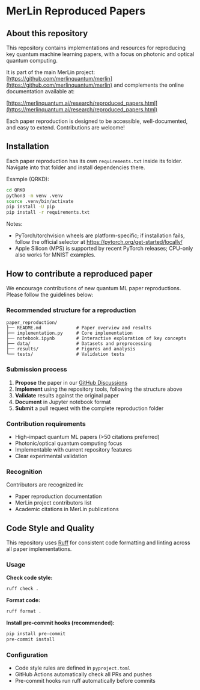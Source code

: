 # MerLin Reproduced Papers

## About this repository


This repository contains implementations and resources for reproducing key quantum machine learning papers, with a focus on photonic and optical quantum computing.

It is part of the main MerLin project: [https://github.com/merlinquantum/merlin](https://github.com/merlinquantum/merlin)
and complements the online documentation available at:

[https://merlinquantum.ai/research/reproduced_papers.html](https://merlinquantum.ai/research/reproduced_papers.html)

Each paper reproduction is designed to be accessible, well-documented, and easy to extend. Contributions are welcome!

## Installation

Each paper reproduction has its own `requirements.txt` inside its folder. Navigate into that folder and install dependencies there.

Example (QRKD):

```bash
cd QRKD
python3 -m venv .venv
source .venv/bin/activate
pip install -U pip
pip install -r requirements.txt
```

Notes:
- PyTorch/torchvision wheels are platform-specific; if installation fails, follow the official selector at https://pytorch.org/get-started/locally/
- Apple Silicon (MPS) is supported by recent PyTorch releases; CPU-only also works for MNIST examples.

## How to contribute a reproduced paper

We encourage contributions of new quantum ML paper reproductions. Please follow the guidelines below:

### Recommended structure for a reproduction

```
paper_reproduction/
├── README.md             # Paper overview and results
├── implementation.py     # Core implementation
├── notebook.ipynb        # Interactive exploration of key concepts
├── data/                 # Datasets and preprocessing
├── results/              # Figures and analysis
└── tests/                # Validation tests
```

### Submission process

1. **Propose** the paper in our [GitHub Discussions](https://github.com/merlinquantum/merlin/discussions)
2. **Implement** using the repository tools, following the structure above
3. **Validate** results against the original paper
4. **Document** in Jupyter notebook format
5. **Submit** a pull request with the complete reproduction folder

### Contribution requirements

- High-impact quantum ML papers (>50 citations preferred)
- Photonic/optical quantum computing focus
- Implementable with current repository features
- Clear experimental validation

### Recognition

Contributors are recognized in:
- Paper reproduction documentation
- MerLin project contributors list
- Academic citations in MerLin publications

## Code Style and Quality

This repository uses [Ruff](https://docs.astral.sh/ruff/) for consistent code formatting and linting across all paper implementations.

### Usage

**Check code style:**
```bash
ruff check .
```

**Format code:**
```bash
ruff format .
```

**Install pre-commit hooks (recommended):**
```bash
pip install pre-commit
pre-commit install
```

### Configuration

- Code style rules are defined in `pyproject.toml`
- GitHub Actions automatically check all PRs and pushes
- Pre-commit hooks run ruff automatically before commits
